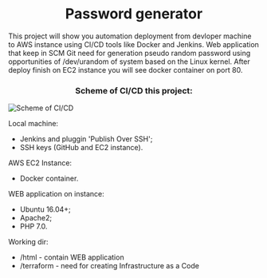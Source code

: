 # <div align="center">Password generator</div>

This project will show you automation deployment from devloper machine to AWS instance using CI/CD tools like Docker and Jenkins. Web application that keep in SCM Git need for generation pseudo random password using opportunities of /dev/urandom of system based on the Linux kernel. After deploy finish on EC2 instance you will see docker container on port 80.

### <div align="center">Scheme of CI/CD this project:</div>

![Scheme of CI/CD](https://github.com/OlesYudin/demo_ci-cd/blob/main/scheme.png "Scheme CI/CD")

Local machine:

- Jenkins and pluggin 'Publish Over SSH';
- SSH keys (GitHub and EC2 instance).

AWS EC2 Instance:

- Docker container.

WEB application on instance:

- Ubuntu 16.04+;
- Apache2;
- PHP 7.0.

Working dir:

- /html - contain WEB application
- /terraform - need for creating Infrastructure as a Code
